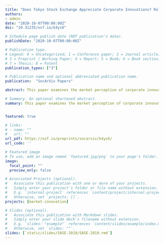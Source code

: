 ```yaml
---
title: "Does Tokyo Stock Exchange Appreciate Corporate Innovations? Role of Patents’ Quality and Research Productivity"
authors:
- admin
date: "2020-10-07T00:00:00Z"
doi: "10.31235/osf.io/k4ys6"

# Schedule page publish date (NOT publication's date).
publishDate: "2020-10-07T00:00:00Z"

# Publication type.
# Legend: 0 = Uncategorized; 1 = Conference paper; 2 = Journal article;
# 3 = Preprint / Working Paper; 4 = Report; 5 = Book; 6 = Book section;
# 7 = Thesis; 8 = Patent
publication_types: ["3"]

# Publication name and optional abbreviated publication name.
publication:  "SocArXiv Papers"

abstract: This paper examines the market perception of corporate innovations in Japan. It follows the research question formulated by Hall et al. (2005): "how does innovative activity translate into market value, and what aspects of the underlying process are captured by the empirical measures available?". The novelty of my study is twofold. First, it embraces the longitudinal innovation- and finance-related corporate records to come up with the largest ever combined data-set for Japan that encompasses 632 companies listed at the Tokyo Stock Exchange over the period of 19 years. Second, in addition to linear regressions, it applies the generalized additive models (GAMs). The latter technique allows for realistically capturing nonlinear patterns present in the data while at the same time retaining predictive features of a model. The main finding of the article is following. Amid the dominant role of research and development (R&D), especially for the Pharmaceutical and Chemical industries, market consistently rewards influential patents in the manufacturing sector.

# Summary. An optional shortened abstract.
summary: This paper examines the market perception of corporate innovations in Japan. 


featured: true

# links:
# - name: ""
#   url: ""
url_pdf: https://osf.io/preprints/socarxiv/k4ys6/
url_code: ''

# Featured image
# To use, add an image named `featured.jpg/png` to your page's folder. 
image:
  focal_point: ""
  preview_only: false

# Associated Projects (optional).
#   Associate this publication with one or more of your projects.
#   Simply enter your project's folder or file name without extension.
#   E.g. `internal-project` references `content/project/internal-project/index.md`.
#   Otherwise, set `projects: []`.
projects: [market-innovation]

# Slides (optional).
#   Associate this publication with Markdown slides.
#   Simply enter your slide deck's filename without extension.
#   E.g. `slides: "example"` references `content/slides/example/index.md`.
#   Otherwise, set `slides: ""`.
slides: [`static/slides/SASE-2019/SASE-2019.rmd`]
---
```

